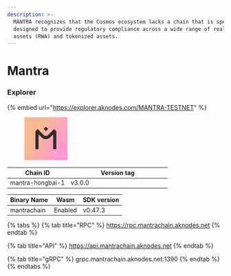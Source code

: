 ```yaml
---
description: >-
  MANTRA recognizes that the Cosmos ecosystem lacks a chain that is specifically
  designed to provide regulatory compliance across a wide range of real-world
  assets (RWA) and tokenized assets.
---
```


# Mantra



### Explorer

{% embed url="https://explorer.aknodes.com/MANTRA-TESTNET" %}

<figure><img src="../.gitbook/assets/mantra.jpg" alt="" width="100"><figcaption></figcaption></figure>

<table><thead><tr><th>Chain ID</th><th width="218.33333333333331">Version tag</th></tr></thead><tbody><tr><td>mantra-hongbai-1</td><td>v3.0.0</td></tr></tbody></table>



| Binary Name | Wasm    | SDK version |
| ----------- | ------- | ----------- |
| mantrachain | Enabled | v0.47.3     |

{% tabs %}
{% tab title="RPC" %}
https://rpc.mantrachain.aknodes.net
{% endtab %}

{% tab title="API" %}
https://api.mantrachain.aknodes.net
{% endtab %}

{% tab title="gRPC" %}
grpc.mantrachain.aknodes.net:1390
{% endtab %}
{% endtabs %}

